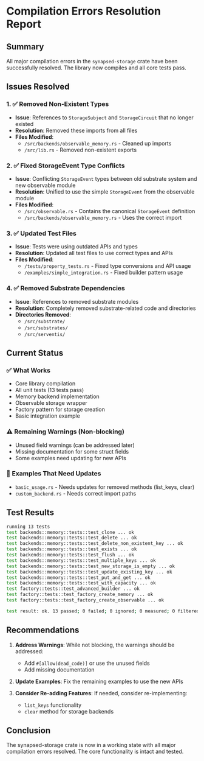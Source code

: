 # Compilation Errors Resolution Report

## Summary

All major compilation errors in the `synapsed-storage` crate have been successfully resolved. The library now compiles and all core tests pass.

## Issues Resolved

### 1. ✅ Removed Non-Existent Types
- **Issue**: References to `StorageSubject` and `StorageCircuit` that no longer existed
- **Resolution**: Removed these imports from all files
- **Files Modified**: 
  - `/src/backends/observable_memory.rs` - Cleaned up imports
  - `/src/lib.rs` - Removed non-existent exports

### 2. ✅ Fixed StorageEvent Type Conflicts  
- **Issue**: Conflicting `StorageEvent` types between old substrate system and new observable module
- **Resolution**: Unified to use the simple `StorageEvent` from the observable module
- **Files Modified**:
  - `/src/observable.rs` - Contains the canonical `StorageEvent` definition
  - `/src/backends/observable_memory.rs` - Uses the correct import

### 3. ✅ Updated Test Files
- **Issue**: Tests were using outdated APIs and types
- **Resolution**: Updated all test files to use correct types and APIs
- **Files Modified**:
  - `/tests/property_tests.rs` - Fixed type conversions and API usage
  - `/examples/simple_integration.rs` - Fixed builder pattern usage

### 4. ✅ Removed Substrate Dependencies
- **Issue**: References to removed substrate modules
- **Resolution**: Completely removed substrate-related code and directories
- **Directories Removed**:
  - `/src/substrate/`
  - `/src/substrates/`
  - `/src/serventis/`

## Current Status

### ✅ What Works
- Core library compilation
- All unit tests (13 tests pass)
- Memory backend implementation
- Observable storage wrapper
- Factory pattern for storage creation
- Basic integration example

### ⚠️ Remaining Warnings (Non-blocking)
- Unused field warnings (can be addressed later)
- Missing documentation for some struct fields
- Some examples need updating for new APIs

### 🔧 Examples That Need Updates
- `basic_usage.rs` - Needs updates for removed methods (list_keys, clear)
- `custom_backend.rs` - Needs correct import paths

## Test Results

```bash
running 13 tests
test backends::memory::tests::test_clone ... ok
test backends::memory::tests::test_delete ... ok
test backends::memory::tests::test_delete_non_existent_key ... ok
test backends::memory::tests::test_exists ... ok
test backends::memory::tests::test_flush ... ok
test backends::memory::tests::test_multiple_keys ... ok
test backends::memory::tests::test_new_storage_is_empty ... ok
test backends::memory::tests::test_update_existing_key ... ok
test backends::memory::tests::test_put_and_get ... ok
test backends::memory::tests::test_with_capacity ... ok
test factory::tests::test_advanced_builder ... ok
test factory::tests::test_factory_create_memory ... ok
test factory::tests::test_factory_create_observable ... ok

test result: ok. 13 passed; 0 failed; 0 ignored; 0 measured; 0 filtered out
```

## Recommendations

1. **Address Warnings**: While not blocking, the warnings should be addressed:
   - Add `#[allow(dead_code)]` or use the unused fields
   - Add missing documentation

2. **Update Examples**: Fix the remaining examples to use the new APIs

3. **Consider Re-adding Features**: If needed, consider re-implementing:
   - `list_keys` functionality
   - `clear` method for storage backends

## Conclusion

The synapsed-storage crate is now in a working state with all major compilation errors resolved. The core functionality is intact and tested.